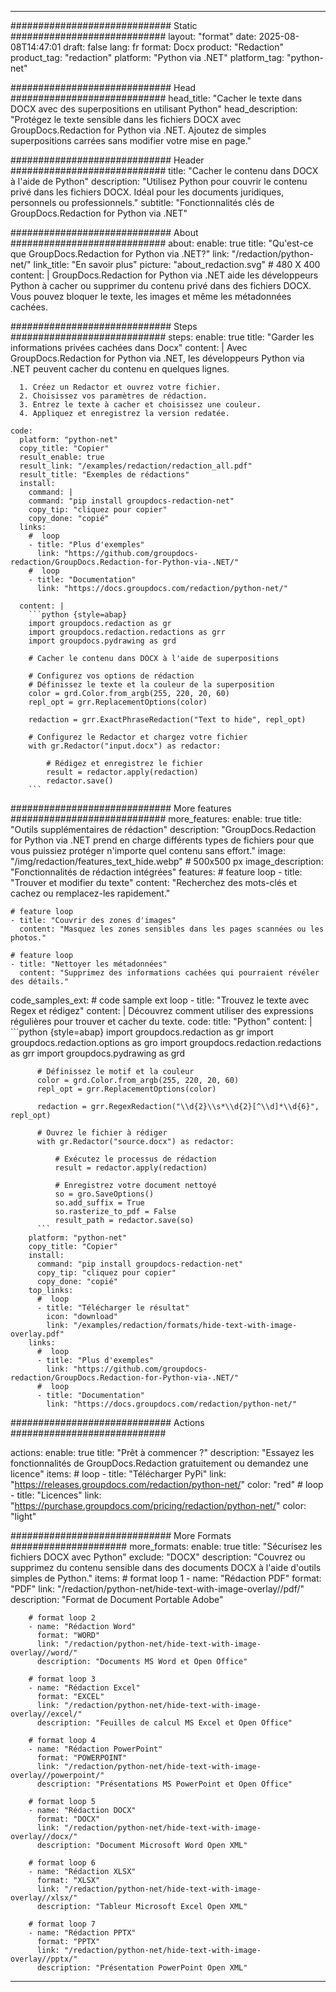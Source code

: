 
---
############################# Static ############################
layout: "format"
date:  2025-08-08T14:47:01
draft: false
lang: fr
format: Docx
product: "Redaction"
product_tag: "redaction"
platform: "Python via .NET"
platform_tag: "python-net"

############################# Head ############################
head_title: "Cacher le texte dans DOCX avec des superpositions en utilisant Python"
head_description: "Protégez le texte sensible dans les fichiers DOCX avec GroupDocs.Redaction for Python via .NET. Ajoutez de simples superpositions carrées sans modifier votre mise en page."

############################# Header ############################
title: "Cacher le contenu dans DOCX à l'aide de Python" 
description: "Utilisez Python pour couvrir le contenu privé dans les fichiers DOCX. Idéal pour les documents juridiques, personnels ou professionnels."
subtitle: "Fonctionnalités clés de GroupDocs.Redaction for Python via .NET" 

############################# About ############################
about:
    enable: true
    title: "Qu'est-ce que GroupDocs.Redaction for Python via .NET?"
    link: "/redaction/python-net/"
    link_title: "En savoir plus"
    picture: "about_redaction.svg" # 480 X 400
    content: |
       GroupDocs.Redaction for Python via .NET aide les développeurs Python à cacher ou supprimer du contenu privé dans des fichiers DOCX. Vous pouvez bloquer le texte, les images et même les métadonnées cachées.

############################# Steps ############################
steps:
    enable: true
    title: "Garder les informations privées cachées dans Docx"
    content: |
      Avec GroupDocs.Redaction for Python via .NET, les développeurs Python via .NET peuvent cacher du contenu en quelques lignes.
      
      1. Créez un Redactor et ouvrez votre fichier.
      2. Choisissez vos paramètres de rédaction.
      3. Entrez le texte à cacher et choisissez une couleur.
      4. Appliquez et enregistrez la version redatée.
   
    code:
      platform: "python-net"
      copy_title: "Copier"
      result_enable: true
      result_link: "/examples/redaction/redaction_all.pdf"
      result_title: "Exemples de rédactions"
      install:
        command: |
        command: "pip install groupdocs-redaction-net"
        copy_tip: "cliquez pour copier"
        copy_done: "copié"
      links:
        #  loop
        - title: "Plus d'exemples"
          link: "https://github.com/groupdocs-redaction/GroupDocs.Redaction-for-Python-via-.NET/"
        #  loop
        - title: "Documentation"
          link: "https://docs.groupdocs.com/redaction/python-net/"
          
      content: |
        ```python {style=abap}
        import groupdocs.redaction as gr
        import groupdocs.redaction.redactions as grr
        import groupdocs.pydrawing as grd

        # Cacher le contenu dans DOCX à l'aide de superpositions

        # Configurez vos options de rédaction
        # Définissez le texte et la couleur de la superposition
        color = grd.Color.from_argb(255, 220, 20, 60)
        repl_opt = grr.ReplacementOptions(color)
                
        redaction = grr.ExactPhraseRedaction("Text to hide", repl_opt)

        # Configurez le Redactor et chargez votre fichier
        with gr.Redactor("input.docx") as redactor:

            # Rédigez et enregistrez le fichier
            result = redactor.apply(redaction)
            redactor.save()
        ```            


############################# More features ############################
more_features:
  enable: true
  title: "Outils supplémentaires de rédaction"
  description: "GroupDocs.Redaction for Python via .NET prend en charge différents types de fichiers pour que vous puissiez protéger n'importe quel contenu sans effort."
  image: "/img/redaction/features_text_hide.webp" # 500x500 px
  image_description: "Fonctionnalités de rédaction intégrées"
  features:
    # feature loop
    - title: "Trouver et modifier du texte"
      content: "Recherchez des mots-clés et cachez ou remplacez-les rapidement."

    # feature loop
    - title: "Couvrir des zones d'images"
      content: "Masquez les zones sensibles dans les pages scannées ou les photos."

    # feature loop
    - title: "Nettoyer les métadonnées"
      content: "Supprimez des informations cachées qui pourraient révéler des détails."
      
  code_samples_ext:
    # code sample ext loop
    - title: "Trouvez le texte avec Regex et rédigez"
      content: |
        Découvrez comment utiliser des expressions régulières pour trouver et cacher du texte.
      code:
        title: "Python"
        content: |
          ```python {style=abap}
          import groupdocs.redaction as gr
          import groupdocs.redaction.options as gro
          import groupdocs.redaction.redactions as grr
          import groupdocs.pydrawing as grd

          # Définissez le motif et la couleur
          color = grd.Color.from_argb(255, 220, 20, 60)
          repl_opt = grr.ReplacementOptions(color)

          redaction = grr.RegexRedaction("\\d{2}\\s*\\d{2}[^\\d]*\\d{6}", repl_opt)

          # Ouvrez le fichier à rédiger
          with gr.Redactor("source.docx") as redactor:

              # Exécutez le processus de rédaction
              result = redactor.apply(redaction)

              # Enregistrez votre document nettoyé
              so = gro.SaveOptions()
              so.add_suffix = True
              so.rasterize_to_pdf = False
              result_path = redactor.save(so)
          ```
        platform: "python-net"
        copy_title: "Copier"
        install:
          command: "pip install groupdocs-redaction-net"
          copy_tip: "cliquez pour copier"
          copy_done: "copié"
        top_links:
          #  loop
          - title: "Télécharger le résultat"
            icon: "download"
            link: "/examples/redaction/formats/hide-text-with-image-overlay.pdf"
        links:
          #  loop
          - title: "Plus d'exemples"
            link: "https://github.com/groupdocs-redaction/GroupDocs.Redaction-for-Python-via-.NET/"
          #  loop
          - title: "Documentation"
            link: "https://docs.groupdocs.com/redaction/python-net/"


############################# Actions ############################

actions:
  enable: true
  title: "Prêt à commencer ?"
  description: "Essayez les fonctionnalités de GroupDocs.Redaction gratuitement ou demandez une licence"
  items:
    #  loop
    - title: "Télécharger PyPi"
      link: "https://releases.groupdocs.com/redaction/python-net/"
      color: "red"
        #  loop
    - title: "Licences"
      link: "https://purchase.groupdocs.com/pricing/redaction/python-net/"
      color: "light"


############################# More Formats #####################
more_formats:
    enable: true
    title: "Sécurisez les fichiers DOCX avec Python"
    exclude: "DOCX"
    description: "Couvrez ou supprimez du contenu sensible dans des documents DOCX à l'aide d'outils simples de Python."
    items: 
        # format loop 1
        - name: "Rédaction PDF"
          format: "PDF"
          link: "/redaction/python-net/hide-text-with-image-overlay//pdf/"
          description: "Format de Document Portable Adobe"

        # format loop 2
        - name: "Rédaction Word"
          format: "WORD"
          link: "/redaction/python-net/hide-text-with-image-overlay//word/"
          description: "Documents MS Word et Open Office"
          
        # format loop 3
        - name: "Rédaction Excel"
          format: "EXCEL"
          link: "/redaction/python-net/hide-text-with-image-overlay//excel/"
          description: "Feuilles de calcul MS Excel et Open Office"

        # format loop 4
        - name: "Rédaction PowerPoint"
          format: "POWERPOINT"
          link: "/redaction/python-net/hide-text-with-image-overlay//powerpoint/"
          description: "Présentations MS PowerPoint et Open Office"

        # format loop 5
        - name: "Rédaction DOCX"
          format: "DOCX"
          link: "/redaction/python-net/hide-text-with-image-overlay//docx/"
          description: "Document Microsoft Word Open XML"
          
        # format loop 6
        - name: "Rédaction XLSX"
          format: "XLSX"
          link: "/redaction/python-net/hide-text-with-image-overlay//xlsx/"
          description: "Tableur Microsoft Excel Open XML"
          
        # format loop 7
        - name: "Rédaction PPTX"
          format: "PPTX"
          link: "/redaction/python-net/hide-text-with-image-overlay//pptx/"
          description: "Présentation PowerPoint Open XML"


---
